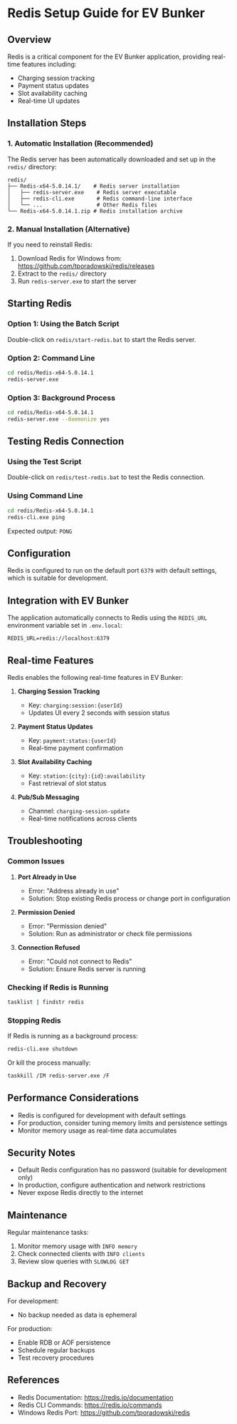 # Redis Setup Guide for EV Bunker

## Overview

Redis is a critical component for the EV Bunker application, providing real-time features including:
- Charging session tracking
- Payment status updates
- Slot availability caching
- Real-time UI updates

## Installation Steps

### 1. Automatic Installation (Recommended)

The Redis server has been automatically downloaded and set up in the `redis/` directory:

```
redis/
├── Redis-x64-5.0.14.1/    # Redis server installation
│   ├── redis-server.exe    # Redis server executable
│   ├── redis-cli.exe       # Redis command-line interface
│   └── ...                 # Other Redis files
└── Redis-x64-5.0.14.1.zip # Redis installation archive
```

### 2. Manual Installation (Alternative)

If you need to reinstall Redis:

1. Download Redis for Windows from: https://github.com/tporadowski/redis/releases
2. Extract to the `redis/` directory
3. Run `redis-server.exe` to start the server

## Starting Redis

### Option 1: Using the Batch Script
Double-click on `redis/start-redis.bat` to start the Redis server.

### Option 2: Command Line
```bash
cd redis/Redis-x64-5.0.14.1
redis-server.exe
```

### Option 3: Background Process
```bash
cd redis/Redis-x64-5.0.14.1
redis-server.exe --daemonize yes
```

## Testing Redis Connection

### Using the Test Script
Double-click on `redis/test-redis.bat` to test the Redis connection.

### Using Command Line
```bash
cd redis/Redis-x64-5.0.14.1
redis-cli.exe ping
```

Expected output: `PONG`

## Configuration

Redis is configured to run on the default port `6379` with default settings, which is suitable for development.

## Integration with EV Bunker

The application automatically connects to Redis using the `REDIS_URL` environment variable set in `.env.local`:

```
REDIS_URL=redis://localhost:6379
```

## Real-time Features

Redis enables the following real-time features in EV Bunker:

1. **Charging Session Tracking**
   - Key: `charging:session:{userId}`
   - Updates UI every 2 seconds with session status

2. **Payment Status Updates**
   - Key: `payment:status:{userId}`
   - Real-time payment confirmation

3. **Slot Availability Caching**
   - Key: `station:{city}:{id}:availability`
   - Fast retrieval of slot status

4. **Pub/Sub Messaging**
   - Channel: `charging-session-update`
   - Real-time notifications across clients

## Troubleshooting

### Common Issues

1. **Port Already in Use**
   - Error: "Address already in use"
   - Solution: Stop existing Redis process or change port in configuration

2. **Permission Denied**
   - Error: "Permission denied"
   - Solution: Run as administrator or check file permissions

3. **Connection Refused**
   - Error: "Could not connect to Redis"
   - Solution: Ensure Redis server is running

### Checking if Redis is Running

```bash
tasklist | findstr redis
```

### Stopping Redis

If Redis is running as a background process:
```bash
redis-cli.exe shutdown
```

Or kill the process manually:
```bash
taskkill /IM redis-server.exe /F
```

## Performance Considerations

- Redis is configured for development with default settings
- For production, consider tuning memory limits and persistence settings
- Monitor memory usage as real-time data accumulates

## Security Notes

- Default Redis configuration has no password (suitable for development only)
- In production, configure authentication and network restrictions
- Never expose Redis directly to the internet

## Maintenance

Regular maintenance tasks:
1. Monitor memory usage with `INFO memory`
2. Check connected clients with `INFO clients`
3. Review slow queries with `SLOWLOG GET`

## Backup and Recovery

For development:
- No backup needed as data is ephemeral

For production:
- Enable RDB or AOF persistence
- Schedule regular backups
- Test recovery procedures

## References

- Redis Documentation: https://redis.io/documentation
- Redis CLI Commands: https://redis.io/commands
- Windows Redis Port: https://github.com/tporadowski/redis